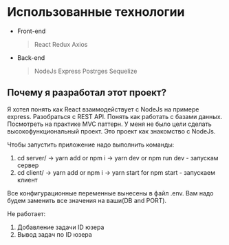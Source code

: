 # Использованные технологии

- Front-end

  > React
  > Redux
  > Axios

- Back-end
  > NodeJs
  > Express
  > Postrges
  > Sequelize

## Почему я разработал этот проект?

Я хотел понять как React взаимодействует с NodeJs на примере express. Разобраться с REST API. Понять как работать с базами данных. Посмотреть на практике MVC паттерн. У меня не было цели сделать высокофункциональный проект. Это проект как знакомство с NodeJs.

Чтобы запустить приложение надо выполнить команды:

1. cd server/ -> yarn add or npm i -> yarn dev or npm run dev - запускам сервер
2. cd client/ -> yarn add or npm i -> yarn start for npm start - запускаем клиент

Все конфигурационные переменные вынесены в файл .env. Вам надо будем заменить все значения на ваши(DB and PORT).

Не работает:

1. Добавление задачи ID юзера
2. Вывод задач по ID юзера
